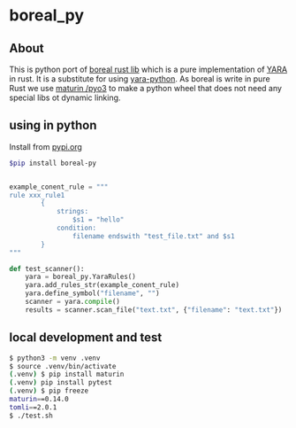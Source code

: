 # boreal_py

## About
This is python port of [boreal rust lib](https://github.com/vthib/boreal) which is a pure implementation of [YARA](https://yara.readthedocs.io/en/stable/) in rust.
It is a substitute for using [yara-python](https://github.com/VirusTotal/yara-python). As boreal is write in pure Rust we use [maturin /pyo3](https://www.maturin.rs/) to make a python wheel that does not need any special libs ot dynamic linking.




## using in python
Install from [pypi.org](https://pypi.org/project/boreal-py/)
```bash
$pip install boreal-py
```


```python

example_conent_rule = """
rule xxx_rule1
        {
            strings:
                $s1 = "hello"
            condition:
                filename endswith "test_file.txt" and $s1
        }
"""

def test_scanner():
    yara = boreal_py.YaraRules()
    yara.add_rules_str(example_conent_rule)
    yara.define_symbol("filename", "")
    scanner = yara.compile()
    results = scanner.scan_file("text.txt", {"filename": "text.txt"})


```


## local development and test
```bash
$ python3 -m venv .venv
$ source .venv/bin/activate
(.venv) $ pip install maturin
(.venv) pip install pytest
(.venv) $ pip freeze
maturin==0.14.0
tomli==2.0.1
$ ./test.sh
```

